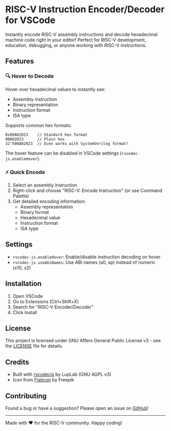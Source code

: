 # RISC-V Instruction Encoder/Decoder for VSCode

Instantly encode RISC-V assembly instructions and decode hexadecimal machine code right in your editor! Perfect for RISC-V development, education, debugging, or anyone working with RISC-V instructions.

## Features

### 🔍 Hover to Decode
Hover over hexadecimal values to instantly see:
- Assembly instruction
- Binary representation
- Instruction format
- ISA type

Supports common hex formats:
```
0x00A02023    // Standard hex format
00A02023      // Plain hex
32'h00A02023  // Even works with SystemVerilog format!
```

The hover feature can be disabled in VSCode settings (`rvcodec-js.enableHover`).

### ⚡ Quick Encode
1. Select an assembly instruction
2. Right-click and choose "RISC-V: Encode Instruction" (or use Command Palette)
3. Get detailed encoding information:
   - Assembly representation
   - Binary format
   - Hexadecimal value
   - Instruction format
   - ISA type

## Settings

- `rvcodec-js.enableHover`: Enable/disable instruction decoding on hover
- `rvcodec-js.useAbiNames`: Use ABI names (a0, sp) instead of numeric (x10, x2)

## Installation

1. Open VSCode
2. Go to Extensions (Ctrl+Shift+X)
3. Search for "RISC-V Encoder/Decoder"
4. Click Install

## License

This project is licensed under GNU Affero General Public License v3 - see the [LICENSE](LICENSE) file for details.

## Credits

- Built with [rvcodecjs](https://gitlab.com/luplab/rvcodecjs) by LupLab (GNU AGPL v3)
- Icon from [Flaticon](https://www.flaticon.com/free-icons/programming-language) by Freepik

## Contributing

Found a bug or have a suggestion? Please open an issue on [GitHub](https://github.com/hankhsu1996/vscode-rvcodec-js)!

---

Made with ❤️ for the RISC-V community. Happy coding!
